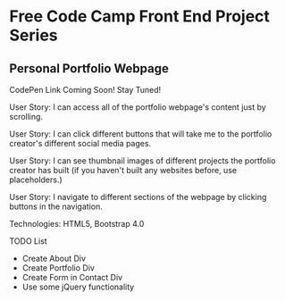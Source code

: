 # Free Code Camp Front End Project Series
## Personal Portfolio Webpage

CodePen Link Coming Soon! Stay Tuned!

User Story: I can access all of the portfolio webpage's content just by scrolling.

User Story: I can click different buttons that will take me to the portfolio creator's different social media pages.

User Story: I can see thumbnail images of different projects the portfolio creator has built (if you haven't built any websites before, use placeholders.)

User Story: I navigate to different sections of the webpage by clicking buttons in the navigation.

Technologies: HTML5, Bootstrap 4.0

TODO List
* Create About Div
* Create Portfolio Div
* Create Form in Contact Div
* Use some jQuery functionality

